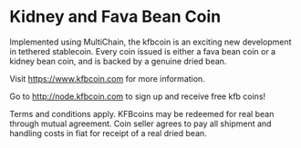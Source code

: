 # Kidney and Fava Bean Coin
Implemented using MultiChain, the kfbcoin is an exciting new development in tethered stablecoin. Every
coin issued is either a fava bean coin or a kidney bean coin, and is backed by a genuine dried bean.

Visit https://www.kfbcoin.com for more information.

Go to http://node.kfbcoin.com to sign up and receive free kfb coins!

Terms and conditions apply. KFBcoins may be redeemed for real bean through mutual agreement. Coin seller agrees to pay all shipment and handling costs in fiat for receipt of a real dried bean.

